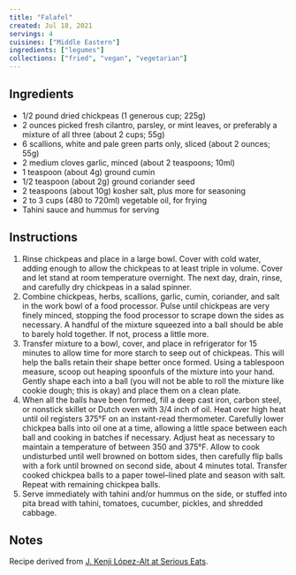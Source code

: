 ```yaml
---
title: "Falafel"
created: Jul 18, 2021
servings: 4
cuisines: ["Middle Eastern"]
ingredients: ["legumes"]
collections: ["fried", "vegan", "vegetarian"]
---
```


## Ingredients

- 1/2 pound dried chickpeas (1 generous cup; 225g)
- 2 ounces picked fresh cilantro, parsley, or mint leaves, or preferably a mixture of all three (about 2 cups; 55g)
- 6 scallions, white and pale green parts only, sliced (about 2 ounces; 55g)
- 2 medium cloves garlic, minced (about 2 teaspoons; 10ml)
- 1 teaspoon (about 4g) ground cumin
- 1/2 teaspoon (about 2g) ground coriander seed
- 2 teaspoons (about 10g) kosher salt, plus more for seasoning
- 2 to 3 cups (480 to 720ml) vegetable oil, for frying
- Tahini sauce and hummus for serving

## Instructions

1. Rinse chickpeas and place in a large bowl. Cover with cold water, adding enough to allow the chickpeas to at least triple in volume. Cover and let stand at room temperature overnight. The next day, drain, rinse, and carefully dry chickpeas in a salad spinner.
2. Combine chickpeas, herbs, scallions, garlic, cumin, coriander, and salt in the work bowl of a food processor. Pulse until chickpeas are very finely minced, stopping the food processor to scrape down the sides as necessary. A handful of the mixture squeezed into a ball should be able to barely hold together. If not, process a little more.
3. Transfer mixture to a bowl, cover, and place in refrigerator for 15 minutes to allow time for more starch to seep out of chickpeas. This will help the balls retain their shape better once formed. Using a tablespoon measure, scoop out heaping spoonfuls of the mixture into your hand. Gently shape each into a ball (you will not be able to roll the mixture like cookie dough; this is okay) and place them on a clean plate.
4. When all the balls have been formed, fill a deep cast iron, carbon steel, or nonstick skillet or Dutch oven with 3/4 inch of oil. Heat over high heat until oil registers 375°F on an instant-read thermometer. Carefully lower chickpea balls into oil one at a time, allowing a little space between each ball and cooking in batches if necessary. Adjust heat as necessary to maintain a temperature of between 350 and 375°F. Allow to cook undisturbed until well browned on bottom sides, then carefully flip balls with a fork until browned on second side, about 4 minutes total. Transfer cooked chickpea balls to a paper towel–lined plate and season with salt. Repeat with remaining chickpea balls.
5. Serve immediately with tahini and/or hummus on the side, or stuffed into pita bread with tahini, tomatoes, cucumber, pickles, and shredded cabbage.

## Notes

Recipe derived from [J. Kenji López-Alt at Serious Eats](https://www.seriouseats.com/the-food-lab-vegan-experience-best-homemade-falafel-recipe).
